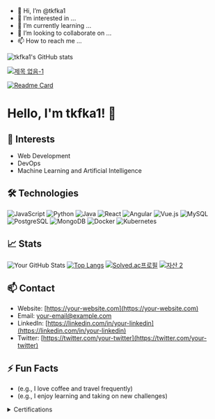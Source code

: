 - 👋 Hi, I’m @tkfka1
- 👀 I’m interested in ...
- 🌱 I’m currently learning ...
- 💞️ I’m looking to collaborate on ...
- 📫 How to reach me ...


![tkfka1's GitHub stats](https://github-readme-stats.vercel.app/api?username=tkfka1&show_icons=true&theme=gruvbox)



[![제목 없음-1](https://github.com/tkfka1/tkfka1/assets/36651040/80d71415-e022-423d-b452-b2de1c1c8dce)](https://programmers.co.kr)


[![Readme Card](https://github-readme-stats.vercel.app/api/pin/?username=anuraghazra&repo=github-readme-stats)](https://github.com/anuraghazra/github-readme-stats)




<!---
tkfka1/tkfka1 is a ✨ special ✨ repository because its `README.md` (this file) appears on your GitHub profile.
You can click the Preview link to take a look at your changes.
--->


# Hello, I'm tkfka1! 👋

## 🌱 Interests

- Web Development
- DevOps
- Machine Learning and Artificial Intelligence

## 🛠 Technologies

![JavaScript](https://img.shields.io/badge/-JavaScript-black?style=flat-square&logo=javascript)
![Python](https://img.shields.io/badge/-Python-black?style=flat-square&logo=python)
![Java](https://img.shields.io/badge/-Java-black?style=flat-square&logo=java)
![React](https://img.shields.io/badge/-React-black?style=flat-square&logo=react)
![Angular](https://img.shields.io/badge/-Angular-black?style=flat-square&logo=angular)
![Vue.js](https://img.shields.io/badge/-Vue.js-black?style=flat-square&logo=vue.js)
![MySQL](https://img.shields.io/badge/-MySQL-black?style=flat-square&logo=mysql)
![PostgreSQL](https://img.shields.io/badge/-PostgreSQL-black?style=flat-square&logo=postgresql)
![MongoDB](https://img.shields.io/badge/-MongoDB-black?style=flat-square&logo=mongodb)
![Docker](https://img.shields.io/badge/-Docker-black?style=flat-square&logo=docker)
![Kubernetes](https://img.shields.io/badge/-Kubernetes-black?style=flat-square&logo=kubernetes)

## 📈 Stats

![Your GitHub Stats](https://github-readme-stats.vercel.app/api?username=tkfka1&show_icons=true)
[![Top Langs](https://github-readme-stats.vercel.app/api/top-langs/?username=tkfka1&layout=compact)](https://github.com/tkfka1)
[![Solved.ac프로필](http://mazassumnida.wtf/api/v2/generate_badge?boj=tkfka1)](https://solved.ac/profile/tkfka1)
[![자산 2](https://github.com/tkfka1/tkfka1/assets/36651040/f1a78fe3-8a9b-4891-8a35-ac2a32380bd4)](https://programmers.co.kr)

## 📫 Contact

- Website: [https://your-website.com](https://your-website.com)
- Email: your-email@example.com
- LinkedIn: [https://linkedin.com/in/your-linkedin](https://linkedin.com/in/your-linkedin)
- Twitter: [https://twitter.com/your-twitter](https://twitter.com/your-twitter)

## ⚡ Fun Facts

- (e.g., I love coffee and travel frequently)
- (e.g., I enjoy learning and taking on new challenges)

<details>
<summary>Certifications</summary>

- **Computer Proficiency Grade 1 (Passed)**  
  2022.12, Korea Chamber of Commerce and Industry  
  ![Certi](https://img.shields.io/badge/Certification-Computer_Proficiency_Grade_1-blue)

<!-- ... other certifications ... -->

</details>
